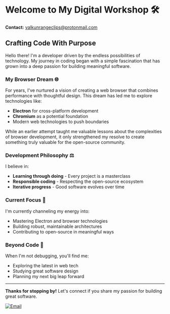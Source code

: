 # Welcome to My Digital Workshop 🛠️

**Contact:** valkunrangeclips@protonmail.com  

## Crafting Code With Purpose  

Hello there! I'm a developer driven by the endless possibilities of technology. My journey in coding began with a simple fascination that has grown into a deep passion for building meaningful software.  

### My Browser Dream 🌐  

For years, I've nurtured a vision of creating a web browser that combines performance with thoughtful design. This dream has led me to explore technologies like:  
- **Electron** for cross-platform development  
- **Chromium** as a potential foundation  
- Modern web technologies to push boundaries  

While an earlier attempt taught me valuable lessons about the complexities of browser development, it only strengthened my resolve to create something truly valuable for the open-source community.  

### Development Philosophy ⚖️  

I believe in:  
- **Learning through doing** - Every project is a masterclass  
- **Responsible coding** - Respecting the open-source ecosystem  
- **Iterative progress** - Good software evolves over time  

### Current Focus 🎯  

I'm currently channeling my energy into:  
- Mastering Electron and browser technologies  
- Building robust, maintainable architectures  
- Contributing to open-source in meaningful ways  

### Beyond Code 🌱  

When I'm not debugging, you'll find me:  
- Exploring the latest in web tech  
- Studying great software design  
- Planning my next big leap forward  

---  

**Thanks for stopping by!** Let's connect if you share my passion for building great software.  

[![Email](https://img.shields.io/badge/Email-Contact%20Me-blue?style=flat-square)](mailto:valkunrangeclips@protonmail.com)  
